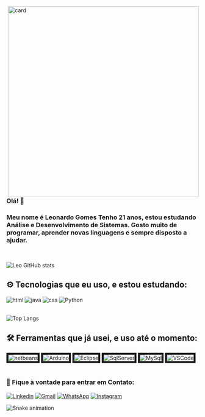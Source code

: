  <img align="right" height="500em" src="https://raw.githubusercontent.com/gist/LeonardoGPL/1146ba92d5dd7362a27a380f53ad0dc7/raw/b4ffe9b77425657a6f33e9698f93632f9457cb6d/gitcard.svg" alt="card">
 <h3>Olá! 👋</h3> 
<h3>Meu nome é Leonardo Gomes Tenho 21 anos, estou estudando Análise e Desenvolvimento de Sistemas. Gosto muito de programar, aprender novas linguagens e sempre disposto a ajudar.</h3>
    
<br/>
    
![Leo GitHub stats](https://github-readme-stats.vercel.app/api?username=LeonardoGPL&hide=contribs&rank_icon=github&show_icons=true&theme=dracula)
    
<h2>⚙️ Tecnologias que eu uso, e estou estudando:</h2>

<div style="display: inline_block">
        <img align="center" alt="html" src="https://img.shields.io/badge/HTML5-E34F26?style=for-the-badge&logo=html5&logoColor=white" />
        <img align="center" alt="java" src="https://img.shields.io/badge/Java-ED8B00?style=for-the-badge&logo=openjdk&logoColor=white" />
        <img align="center" alt="css" src="https://img.shields.io/badge/CSS-239120?&style=for-the-badge&logo=css3&logoColor=white" />
        <img align="center" alt="Python" src="https://img.shields.io/badge/Python-14354C?style=for-the-badge&logo=python&logoColor=white" />
    </div><br/>
    
 ![Top Langs](https://github-readme-stats.vercel.app/api/top-langs/?username=LeonardoGPL&layout=compact&theme=dracula)

   <h2>🛠 Ferramentas que já usei, e uso até o momento: </h2>
    <div style="display: inline_block">
        <img align="center" border="5px" alt="netbeans" src="https://img.shields.io/badge/apache%20netbeans-1B6AC6?style=for-the-badge&logo=apache%20netbeans%20IDE&logoColor=white" />
        <img align="center" border="5px" alt="Arduino" src="https://img.shields.io/badge/Arduino_IDE-00979D?style=for-the-badge&logo=arduino&logoColor=white" />
        <img align="center" border="5px" alt="Eclipse" src="https://img.shields.io/badge/Eclipse-2C2255?style=for-the-badge&logo=eclipse&logoColor=white" />
        <img align="center" border="5px" alt="SqlServer" src="https://img.shields.io/badge/Microsoft_SQL_Server-CC2927?style=for-the-badge&logo=microsoft-sql-server&logoColor=white" />
        <img align="center" border="5px" alt="MySql" src="https://img.shields.io/badge/MySQL-00000F?style=for-the-badge&logo=mysql&logoColor=white" />
        <img align="center" border="5px" alt="VSCode" src="https://img.shields.io/badge/Visual_Studio_Code-0078D4?style=for-the-badge&logo=visual%20studio%20code&logoColor=white" /> 	
    </div><br/>

<h3>📱 Fique à vontade para entrar em Contato:</h3>
   <a href="https://www.linkedin.com/in/leonardo-gpl/"><img align="center" alt="Linkedin" src="https://img.shields.io/badge/LinkedIn-0077B5?style=for-the-badge&logo=linkedin&logoColor=white" /></a>
    <a href="mailto:leo.gomesleonel@gmail.com"><img align="center" alt="Gmail" src="https://img.shields.io/badge/Gmail-D14836?style=for-the-badge&logo=gmail&logoColor=white" /></a>
    <a href="https://api.whatsapp.com/send/?phone=5515981357979&text=Ol%C3%A1%21+vim+pelo+GitHub&type=phone_number&app_absent=0"><img align="center" alt="WhatsApp" src="https://img.shields.io/badge/WhatsApp-25D366?style=for-the-badge&logo=WhatsApp&logoColor=white" /></a>
    <a href="https://www.instagram.com/leozin.main/"><img align="center" alt="Instagram" src="https://img.shields.io/badge/Instagram-E4405F?style=for-the-badge&logo=instagram&logoColor=white" /></a>
    
<br/>

   ![Snake animation](https://github.com/LeonardoGPL/LeonardoGPL/blob/output/github-contribution-grid-snake.svg)
